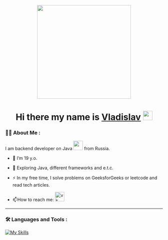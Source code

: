 <div id="header" align="center">
  <img src="https://media.giphy.com/media/v1.Y2lkPTc5MGI3NjExNGVybWRobXhsbm5jemw2eHl2cGY5cnA2a2FzaW1sdHBoaGJrd2psMCZlcD12MV9pbnRlcm5hbF9naWZfYnlfaWQmY3Q9Zw/2IudUHdI075HL02Pkk/giphy.gif" width="300"/>
</div>
<h1 align="center">
  Hi there my name is <a href="https://vk.com/wennshow" target="_blank">Vladislav</a>
  <img src="https://media.giphy.com/media/hvRJCLFzcasrR4ia7z/giphy.gif" width="30px"/>
</h1>

### :man_technologist: About Me :<br>
I am backend developer on Java <img src="https://media.giphy.com/media/WUlplcMpOCEmTGBtBW/giphy.gif" width="30"> from Russia.

- :telescope: I’m 19 y.o.

- :seedling: Exploring Java, different frameworks and e.t.c.

- :zap: In my free time, I solve problems on GeeksforGeeks or leetcode and read tech articles.

- :mailbox:How to reach me: <a href="https://vk.com/wennshow" position="absolute" bottom="0"><image src="https://img.icons8.com/color/48/vk-com.png" alt="vk" height="30px"></a>

---

### :hammer_and_wrench: Languages and Tools :

[![My Skills](https://skillicons.dev/icons?i=java,maven,spring,stackoverflow,docker&theme=dark)](https://skillicons.dev)
